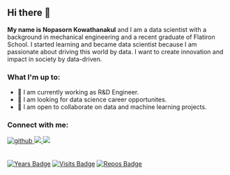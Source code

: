 ## Hi there 👋

**My name is Nopasorn Kowathanakul** and I am a data scientist with a background in mechanical engineering and a recent graduate of Flatiron School. I started learning and became data scientist because I am passionate about driving this world by data. I want to create innovation and impact in society by data-driven.

### What I'm up to:

- 🔭 I am currently working as R&D Engineer. 
- 👀 I am looking for data science career opportunites.
- 👯 I am open to collaborate on data and machine learning projects.

### Connect with me:

<a href="https://github.com/knotmirai" target="_blank">
  <img src=https://img.shields.io/badge/github-%2324292e.svg?&style=for-the-badge&logo=github&logoColor=white alt=github style="margin-bottom: 5px;" />
</a>
<a href= 'https://www.linkedin.com/in/nopasorn-kowathanakul/' rel="nofollow">
  <img src= "https://img.shields.io/badge/LinkedIn-0077B5?style=for-the-badge&logo=linkedin&logoColor=white" />
</a>
<a href="mailto:k.nopasorn@gmail" rel="nofollow">
  <img src= "https://img.shields.io/badge/Gmail-D14836?style=for-the-badge&logo=gmail&logoColor=white" />
</a>

\
[![Years Badge](https://badges.pufler.dev/years/knotmirai)](https://badges.pufler.dev)
[![Visits Badge](https://badges.pufler.dev/visits/knotmirai/knotmirai)](https://badges.pufler.dev)
[![Repos Badge](https://badges.pufler.dev/repos/knotmirai)](https://badges.pufler.dev)
